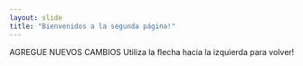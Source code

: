 ```yaml
---
layout: slide
title: "Bienvenidos a la segunda página!"
---
```

AGREGUE NUEVOS CAMBIOS 
Utiliza la flecha hacia la izquierda para volver!
